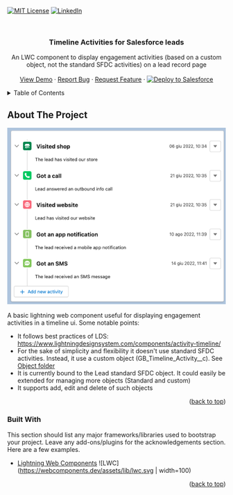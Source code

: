 <a name="readme-top"></a>

<!-- PROJECT SHIELDS -->
[![MIT License][license-shield]][license-url]
[![LinkedIn][linkedin-shield]][linkedin-url]

<!-- PROJECT LOGO -->
<br />
<div align="center">
  <!--<a href="https://github.com/othneildrew/Best-README-Template">
    <img src="images/logo.png" alt="Logo" width="80" height="80">
  </a>-->

  <h3 align="center">Timeline Activities for Salesforce leads</h3>

  <p align="center">
    An LWC component to display engagement activities (based on a custom object, not the standard SFDC activities) on a lead record page
    <br />
    <br />
    <a href="#">View Demo</a>
    ·
    <a href="https://github.com/bonocore/LeadActivityTimelineDemo/issues">Report Bug</a>
    ·
    <a href="https://github.com/bonocore/LeadActivityTimelineDemo/issues">Request Feature</a>
    ·
    <a href="https://githubsfdeploy.herokuapp.com?owner=bonocore&repo=LeadActivityTimelineDemo&ref=master">
        <img alt="Deploy to Salesforce"
            src="https://raw.githubusercontent.com/afawcett/githubsfdeploy/master/deploy.png">
     </a>
  </p>
</div>

<!-- TABLE OF CONTENTS -->
<details>
  <summary>Table of Contents</summary>
  <ol>
    <li>
      <a href="#about-the-project">About The Project</a>
      <ul>
        <li><a href="#built-with">Built With</a></li>
      </ul>
    </li>
    <li>
      <a href="#getting-started">Getting Started</a>
      <ul>
        <li><a href="#installation">Installation</a></li>
      </ul>
    </li>
    <li><a href="#usage">Usage</a></li>
    <li><a href="#roadmap">Roadmap</a></li>
    <li><a href="#contributing">Contributing</a></li>
    <li><a href="#license">License</a></li>
    <li><a href="#contact">Contact</a></li>
  </ol>
</details>

<!-- ABOUT THE PROJECT -->
## About The Project

[![Product Name Screen Shot][product-screenshot]](product-screenshot)

A basic lightning web component useful for displaying engagement activities in a timeline ui.
Some notable points:
* It follows best practices of LDS: https://www.lightningdesignsystem.com/components/activity-timeline/
* For the sake of simplicity and flexibility it doesn't use standard SFDC activities. Instead, it use a custom object (GB_Timeline_Activity__c). See [Object folder](https://github.com/bonocore/LeadActivityTimelineDemo/tree/master/force-app/main/default/objects/GB_Timeline_Activity__c)
* It is currently bound to the Lead standard SFDC object. It could easily be extended for managing more objects (Standard and custom)
* It supports add, edit and delete of such objects

<p align="right">(<a href="#readme-top">back to top</a>)</p>

### Built With

This section should list any major frameworks/libraries used to bootstrap your project. Leave any add-ons/plugins for the acknowledgements section. Here are a few examples.

* [Lightning Web Components](https://lwc.dev/) ![LWC](https://webcomponents.dev/assets/lib/lwc.svg | width=100)
<p align="right">(<a href="#readme-top">back to top</a>)</p>




<!-- MARKDOWN LINKS & IMAGES -->
<!-- https://www.markdownguide.org/basic-syntax/#reference-style-links -->
[license-shield]: https://img.shields.io/github/license/othneildrew/Best-README-Template.svg?style=for-the-badge
[license-url]: https://github.com/bonocore/LeadActivityTimelineDemo/blob/master/LICENSE.txt
[linkedin-shield]: https://img.shields.io/badge/-LinkedIn-black.svg?style=for-the-badge&logo=linkedin&colorB=555
[linkedin-url]: https://www.linkedin.com/in/giuseppebonocore/
[product-screenshot]: images/screenshot.png